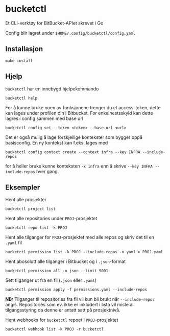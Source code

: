 # bucketctl

Et CLI-verktøy for BitBucket-APIet skrevet i Go

Config blir lagret under `$HOME/.config/bucketctl/config.yaml`

## Installasjon

```shell
make install
```

## Hjelp

`bucketctl` har en innebygd hjelpekommando

```shell 
bucketctl help
```

For å kunne bruke noen av funksjonene trenger du et access-token,
dette kan lages under profilen din i Bitbucket.
For enkelhestsskyld kan dette lagres i config sammen med base url

```shell
bucketctl config set --token <token> --base-url <url>
```

Det er også mulig å lage forskjellige kontekster som bygger oppå basisconfig.
En ny kontekst kan f.eks. lages med

```shell
bucketctl config context create --context infra --key INFRA --include-repos
```

for å heller bruke kunne konteksten `-x infra` enn å skrive `--key INFRA --include-repos` hver gang.

## Eksempler

Hent alle prosjekter

```shell
bucketctl project list 
```

Hent alle repositories under `PROJ`-prosjektet

```shell
bucketctl repo list -k PROJ
```

Hent alle tilganger for `PROJ`-prosjektet med alle repos og skriv det til en `.yaml` fil

```shell
bucketctl permission list -k PROJ --include-repos -o yaml > PROJ.yaml
```

Hent abosolutt alle tilganger i Bitbucket og i `.json`-format

```shell
bucketctl permission all -o json --limit 9001
```

Sett tilganger ut fra en fil (`.json` eller `.yaml`)

```shell
bucketctl permission apply -f permissions.yaml --include-repos
```

**NB:** Tilganger til repositories fra fil vil kun bli brukt når `--include-repos` angis.
Repositories som ev. ikke er inkludert i lista vil miste all tilgangsstyring da denne er antatt satt på prosjektnivå.

Hent webhooks for `bucketctl` repoet i `PROJ`-prosjektet

```shell
bucketctl webhook list -k PROJ -r bucketctl
```